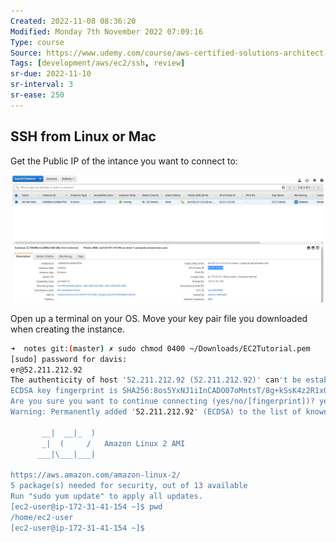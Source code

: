 ```yaml
---
Created: 2022-11-08 08:36:20
Modified: Monday 7th November 2022 07:09:16
Type: course
Source: https://www.udemy.com/course/aws-certified-solutions-architect-associate-saa-c01/?xref=E0Aed11STH4LPUQvCz0GJFABTmM=
Tags: [development/aws/ec2/ssh, review]
sr-due: 2022-11-10
sr-interval: 3
sr-ease: 250
---
```


## SSH from Linux or Mac

Get the Public IP of the intance you want to connect to:

![](../../../images/2019-11-22-11-12-48.png)

Open up a terminal on your OS. Move your key pair file you downloaded when creating the instance.

```bash
➜  notes git:(master) ✗ sudo chmod 0400 ~/Downloads/EC2Tutorial.pem
[sudo] password for davis: 
er@52.211.212.92
The authenticity of host '52.211.212.92 (52.211.212.92)' can't be established.
ECDSA key fingerprint is SHA256:8os5YxNJ1iInCADO07oMntsT/8g+kSsK4z2R1xQvzZU.
Are you sure you want to continue connecting (yes/no/[fingerprint])? yes
Warning: Permanently added '52.211.212.92' (ECDSA) to the list of known hosts.

       __|  __|_  )
       _|  (     /   Amazon Linux 2 AMI
      ___|\___|___|

https://aws.amazon.com/amazon-linux-2/
5 package(s) needed for security, out of 13 available
Run "sudo yum update" to apply all updates.
[ec2-user@ip-172-31-41-154 ~]$ pwd
/home/ec2-user
[ec2-user@ip-172-31-41-154 ~]$ 
```
